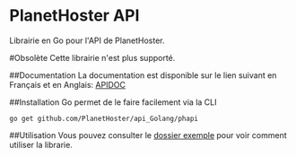 # PlanetHoster API
Librairie en Go pour l'API de PlanetHoster.

#Obsolète
Cette librairie n'est plus supporté.

##Documentation
La documentation est disponible sur le lien suivant en Français et en Anglais: [APIDOC](http://apidoc.planethoster.net/index.php?title=Main_Page)

##Installation
Go permet de le faire facilement via la CLI
```
go get github.com/PlanetHoster/api_Golang/phapi
```

##Utilisation
Vous pouvez consulter le [dossier exemple](https://github.com/PlanetHoster/api_Golang/tree/master/exemple) pour voir comment utiliser la librarie.
